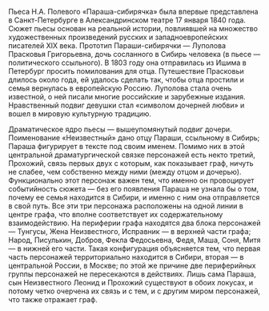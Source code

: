  Пьеса Н.А. Полевого «Параша-сибирячка» была впервые представлена в Санкт-Петербурге в Александринском театре 17 января 1840 года. Сюжет пьесы основан на реальной истории, повлиявшей на множество художественных произведений русских и западноевропейских писателей XIX века. Прототип Параши-сибирячки — Луполова Прасковья Григорьевна, дочь сосланного в Сибирь человека (в пьесе — политического ссыльного). В 1803 году она отправилась из Ишима в Петербург просить помилования для отца. Путешествие Прасковьи длилось около года, ей удалось сделать так, чтобы отца простили и семья вернулась в европейскую Россию. Луполова стала очень известной, о ней писали многие российские и зарубежные издания. Нравственный подвиг девушки стал «символом дочерней любви» и вошел в мировую культурную традицию. 
 
 Драматическое ядро пьесы — вышеупомянутый подвиг дочери. Поименование «Неизвестный» дано отцу Параши, ссыльному в Сибирь; Параша фигурирует в тексте под своим именем. Помимо них в этой центральной драматургической связке персонажей есть некто третий, Прохожий, связь первых двух с которым, как показывает граф, ничуть не слабее, чем собственно между ними (между отцом и дочерью). Функционально этот персонаж важен тем, что именно он провоцирует событийность сюжета — без его появления Параша не узнала бы о том, почему ее семья находится в Сибири, и именно с ним она отправляется в свой путь. Все эти три персонажа расположены на одной линии в центре графа, что вполне соответствует их содержательному взаимодействию. На периферии графа находятся два блока персонажей — Тунгусы, Жена Неизвестного, Исправник — в верхней части графа; Народ, Писулькин, Добров, Фекла Федосьевна, Федя, Маша, Соня, Митя — в нижней его части. Такая конфигурация объясняется тем, что первая часть персонажей территориально находится в Сибири, вторая — в центральной России, в Москве; по этой же причине две периферийных группы персонажей не пересекаются в действиях. Лишь сама Параша, сын Неизвестного Леонид и Прохожий существуют в обоих локусах, и потому четко очерчена их связь и с тем, и с другим миром персонажей, что также отражает граф.
